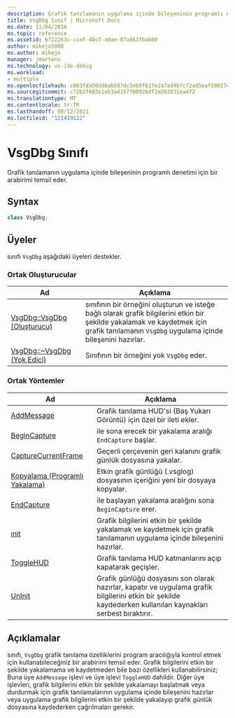 ```yaml
---
description: Grafik tanılamanın uygulama içinde bileşeninin programlı denetimi için bir arabirimi temsil eder.
title: VsgDbg Sınıf | Microsoft Docs
ms.date: 11/04/2016
ms.topic: reference
ms.assetid: 6722263c-ccef-40c7-a0ae-87a863fbab00
author: mikejo5000
ms.author: mikejo
manager: jmartens
ms.technology: vs-ide-debug
ms.workload:
- multiple
ms.openlocfilehash: c663fda50dd6abb97dc5eb9f617e2a7ad46fc72ad5eaf59617483f03908f8858
ms.sourcegitcommit: c72b2f603e1eb3a4157f00926df2e263831ea472
ms.translationtype: MT
ms.contentlocale: tr-TR
ms.lasthandoff: 08/12/2021
ms.locfileid: "121419122"
---
```

# <a name="vsgdbg-class"></a>VsgDbg Sınıfı
Grafik tanılamanın uygulama içinde bileşeninin programlı denetimi için bir arabirimi temsil eder.

## <a name="syntax"></a>Syntax

```C++
class VsgDbg;
```

## <a name="members"></a>Üyeler
 sınıfı `VsgDbg` aşağıdaki üyeleri destekler.

### <a name="public-constructors"></a>Ortak Oluşturucular

|Ad|Açıklama|
|----------|-----------------|
|[VsgDbg::VsgDbg (Oluşturucu)](vsgdbg-vsgdbg-constructor.md)|sınıfının bir örneğini oluşturun ve isteğe bağlı olarak grafik bilgilerini etkin bir şekilde yakalamak ve kaydetmek için grafik tanılamanın `VsgDbg` uygulama içinde bileşenini hazırlar.|
|[VsgDbg::~VsgDbg (Yok Edici)](vsgdbg-tilde-vsgdbg-destructor.md)|Sınıfının bir örneğini yok `VsgDbg` eder.|

### <a name="public-methods"></a>Ortak Yöntemler

|Ad|Açıklama|
|----------|-----------------|
|[AddMessage](addmessage.md)|Grafik tanılama HUD'si (Baş Yukarı Görüntü) için özel bir ileti ekler.|
|[BeginCapture](begincapture.md)|ile sona erecek bir yakalama aralığı `EndCapture` başlar.|
|[CaptureCurrentFrame](capturecurrentframe.md)|Geçerli çerçevenin geri kalanını grafik günlük dosyasına yakalar.|
|[Kopyalama (Programlı Yakalama)](copy-programmatic-capture.md)|Etkin grafik günlüğü (.vsglog) dosyasının içeriğini yeni bir dosyaya kopyalar.|
|[EndCapture](endcapture.md)|ile başlayan yakalama aralığını sona `BeginCapture` erer.|
|[ınit](init.md)|Grafik bilgilerini etkin bir şekilde yakalamak ve kaydetmek için grafik tanılamanın uygulama içinde bileşenini hazırlar.|
|[ToggleHUD](togglehud.md)|Grafik tanılama HUD katmanlarını açıp kapatarak geçişler.|
|[UnInit](uninit.md)|Grafik günlüğü dosyasını son olarak hazırlar, kapatır ve uygulama grafik bilgilerini etkin bir şekilde kaydederken kullanılan kaynakları serbest bıraktırır.|

## <a name="remarks"></a>Açıklamalar
 sınıfı, `VsgDbg` grafik tanılama özelliklerini program aracılığıyla kontrol etmek için kullanabileceğiniz bir arabirimi temsil eder. Grafik bilgilerini etkin bir şekilde yakalamama ve kaydetmeden bile bazı özellikleri kullanabilirsiniz; Buna üye `AddMessage` işlevi ve üye işlevi `ToggleHUD` dahildir. Diğer üye işlevleri, grafik bilgilerini etkin bir şekilde yakalamayı başlatmak veya durdurmak için grafik tanılamalarının uygulama içinde bileşenini hazırlar veya uygulama grafik bilgilerini etkin bir şekilde yakalayıp grafik günlük dosyasına kaydederken çağrılmaları gerekir.
